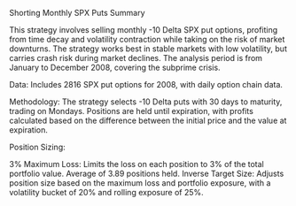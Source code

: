 Shorting Monthly SPX Puts Summary

This strategy involves selling monthly -10 Delta SPX put options, profiting from time decay and volatility contraction while taking on the risk of market downturns. The strategy works best in stable markets with low volatility, but carries crash risk during market declines. The analysis period is from January to December 2008, covering the subprime crisis.

Data: Includes 2816 SPX put options for 2008, with daily option chain data.

Methodology: The strategy selects -10 Delta puts with 30 days to maturity, trading on Mondays. Positions are held until expiration, with profits calculated based on the difference between the initial price and the value at expiration.

Position Sizing:

3% Maximum Loss: Limits the loss on each position to 3% of the total portfolio value. Average of 3.89 positions held.
Inverse Target Size: Adjusts position size based on the maximum loss and portfolio exposure, with a volatility bucket of 20% and rolling exposure of 25%.
